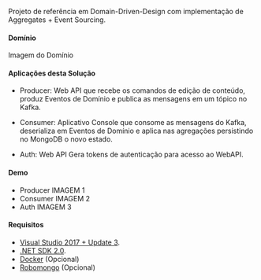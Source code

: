 Projeto de referência em Domain-Driven-Design com implementação de Aggregates + Event Sourcing.

#### Domínio
Imagem do Domínio

#### Aplicações desta Solução
* Producer: Web API que recebe os comandos de edição de conteúdo, produz Eventos de Domínio e publica as mensagens em um tópico no Kafka.
  
* Consumer: Aplicativo Console que consome as mensagens do Kafka, deserializa em Eventos de Domínio e aplica nas agregações persistindo no MongoDB o novo estado.
  
* Auth: Web API Gera tokens de autenticação para acesso ao WebAPI.

#### Demo

* Producer
IMAGEM 1
* Consumer
IMAGEM 2
* Auth
IMAGEM 3

#### Requisitos

* [Visual Studio 2017 + Update 3](https://www.visualstudio.com/en-us/news/releasenotes/vs2017-relnotes).
* [.NET SDK 2.0](https://www.microsoft.com/net/download/core).
* [Docker](https://docs.docker.com/docker-for-windows/install/) (Opcional)
* [Robomongo](https://robomongo.org/) (Opcional)
